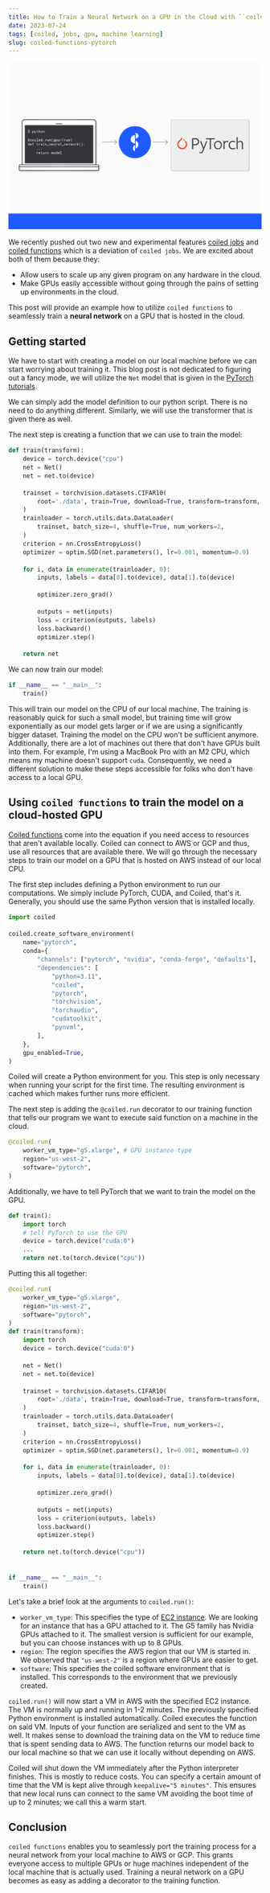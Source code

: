 ```yaml
---
title: How to Train a Neural Network on a GPU in the Cloud with ``coiled functions``
date: 2023-07-24
tags: [coiled, jobs, gpu, machine learning]
slug: coiled-functions-pytorch
---
```


![](../images/coiled_run/coiled-run-pytorch.png)

We recently pushed out two new and experimental features [coiled jobs](https://docs.coiled.io/user_guide/labs/jobs.html?utm_source=phofl&utm_medium=coiled-functions-gpu)
and [coiled functions](https://docs.coiled.io/user_guide/labs/run.html?utm_source=phofl&utm_medium=coiled-functions-gpu)
which is a deviation of ``coiled jobs``. We are excited about both of them because they:

- Allow users to scale up any given program on any hardware in the cloud.
- Make GPUs easily accessible without going through the pains of setting up environments in the cloud.

This post will provide an example how to utilize ``coiled functions`` to seamlessly train a 
__neural network__ on a GPU that is hosted in the cloud.

## Getting started

We have to start with creating a model on our local machine before we can start worrying about
training it. This blog post is not dedicated to figuring out a fancy mode, we will utilize the
``Net`` model that is given in the [PyTorch tutorials](https://pytorch.org/tutorials/beginner/introyt/introyt1_tutorial.html#training-your-pytorch-model).

We can simply add the model definition to our python script. There is no need to do anything
different. Similarly, we will use the transformer that is given there as well.

The next step is creating a function that we can use to train the model:

```python
def train(transform):
    device = torch.device("cpu")
    net = Net()
    net = net.to(device)

    trainset = torchvision.datasets.CIFAR10(
        root='./data', train=True, download=True, transform=transform,
    )
    trainloader = torch.utils.data.DataLoader(
        trainset, batch_size=4, shuffle=True, num_workers=2,
    )
    criterion = nn.CrossEntropyLoss()
    optimizer = optim.SGD(net.parameters(), lr=0.001, momentum=0.9)

    for i, data in enumerate(trainloader, 0):
        inputs, labels = data[0].to(device), data[1].to(device)

        optimizer.zero_grad()

        outputs = net(inputs)
        loss = criterion(outputs, labels)
        loss.backward()
        optimizer.step()

    return net
```

We can now train our model:

```python
if __name__ == "__main__":
    train()
```

This will train our model on the CPU of our local machine. The training is reasonably quick for such
a small model, but training time will grow exponentially as our model gets larger or if we are
using a significantly bigger dataset. Training the model on the CPU won't be sufficient anymore.
Additionally, there are a lot of machines out there that don't have GPUs built into them. For example, I'm using a MacBook Pro with an M2 CPU, which means my machine doesn't support ``cuda``.
Consequently, we need a different solution to make these steps accessible for folks who don't have
access to a local GPU.

## Using ``coiled functions`` to train the model on a cloud-hosted GPU

[Coiled functions](https://docs.coiled.io/user_guide/labs/run.html?utm_source=phofl&utm_medium=coiled-functions-gpu) come into the equation if you 
need access to resources that aren't available
locally. Coiled can connect to AWS or GCP and thus, use all resources that are available there.
We will go through the necessary steps to train our model on a GPU that is hosted on AWS instead
of our local CPU. 

The first step includes defining a Python environment to run our computations. We simply include
PyTorch, CUDA, and Coiled, that's it. Generally, you should use the same Python version that is
installed locally.

```python
import coiled

coiled.create_software_environment(
    name="pytorch",
    conda={
        "channels": ["pytorch", "nvidia", "conda-forge", "defaults"],
        "dependencies": [
            "python=3.11",
            "coiled",
            "pytorch",
            "torchvision",
            "torchaudio",
            "cudatoolkit",
            "pynvml",
        ],
    },
    gpu_enabled=True,
)
```

Coiled will create a Python environment for you. This step is only necessary when running your 
script for the first time. The resulting environment is cached which makes further runs more
efficient.

The next step is adding the ``@coiled.run`` decorator to our training
function that tells our program we want to execute said function on a machine in the cloud.

```python
@coiled.run(
    worker_vm_type="g5.xlarge", # GPU instance type
    region="us-west-2",
    software="pytorch",
)
```

Additionally, we have to tell PyTorch that we want to train the model on the GPU.

```python
def train():
    import torch
    # tell PyTorch to use the GPU
    device = torch.device("cuda:0")
    ...
    return net.to(torch.device("cpu"))
```

Putting this all together:

```python
@coiled.run(
    worker_vm_type="g5.xlarge",
    region="us-west-2",
    software="pytorch",
)
def train(transform):
    import torch
    device = torch.device("cuda:0")

    net = Net()
    net = net.to(device)

    trainset = torchvision.datasets.CIFAR10(
        root='./data', train=True, download=True, transform=transform,
    )
    trainloader = torch.utils.data.DataLoader(
        trainset, batch_size=4, shuffle=True, num_workers=2,
    )
    criterion = nn.CrossEntropyLoss()
    optimizer = optim.SGD(net.parameters(), lr=0.001, momentum=0.9)

    for i, data in enumerate(trainloader, 0):
        inputs, labels = data[0].to(device), data[1].to(device)

        optimizer.zero_grad()

        outputs = net(inputs)
        loss = criterion(outputs, labels)
        loss.backward()
        optimizer.step()

    return net.to(torch.device("cpu"))


if __name__ == "__main__":
    train()
```

Let's take a brief look at the arguments to ``coiled.run()``:

- ``worker_vm_type``: This specifies the type of [EC2 instance](https://aws.amazon.com/ec2/instance-types/).
  We are looking for an instance that has a GPU attached to it. The G5 family has Nvidia GPUs
  attached to it. The smallest version is sufficient for our example, but you can choose instances
  with up to 8 GPUs.
- ``region``: The region specifies the AWS region that our VM is started in. We observed that ``"us-west-2"``
  is a region where GPUs are easier to get. 
- ``software``: This specifies the coiled software environment that is installed. This corresponds
  to the environment that we previously created.

``coiled.run()`` will now start a VM in AWS with the specified EC2 instance. The VM is normally up
and running in 1-2 minutes. The previously specified Python environment is installed automatically.
Coiled executes the function on said VM. Inputs of your function are serialized and sent to the VM
as well. It makes sense to download the training data on the VM to reduce time that is spent sending
data to AWS. The function returns our model back to our local machine so that we can use it locally
without depending on AWS.

Coiled will shut down the VM immediately after the Python interpreter finishes. This is mostly to
reduce costs. You can specify a certain amount of time that the VM is kept alive through 
``keepalive="5 minutes"``. This ensures that new local runs can connect to the same VM avoiding
the boot time of up to 2 minutes; we call this a warm start.

## Conclusion

``coiled functions`` enables you to seamlessly port the training process for a neural network
from your local machine to AWS or GCP. This grants everyone access to multiple GPUs or huge
machines independent of the local machine that is actually used. Training a neural network on a
GPU becomes as easy as adding a decorator to the training function.

